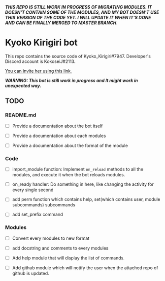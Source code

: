 ***THIS REPO IS STILL WORK IN PROGRESS OF MIGRATING MODULES. IT DOESN'T CONTAIN SOME OF THE MODULES, AND MY BOT DOESN'T USE THIS VERSION OF THE CODE YET. I WILL UPDATE IT WHEN IT'S DONE AND CAN BE FINALLY MERGED TO MASTER BRANCH.***

# Kyoko Kirigiri bot

This repo contains the source code of Kyoko_Kirigiri#7947. Developer's Discord account is KokoseiJ#2113.

[You can invite her using this link.](https://discordapp.com/api/oauth2/authorize?client_id=687805965042712587&scope=bot&permissions=104201280/)

***WARNING: This bot is still work in progress and It might work in unexpected way.***

## TODO


### README.md

 * [ ] Provide a documentation about the bot itself

 * [ ] Provide a documentation about each modules

 * [ ] Provide a documentation about the format of the module

### Code
 
 * [ ] import_module function: Implement `on_reload` methods to all the modules, and execute it when the bot reloads modules.

 * [ ] on_ready handler:  Do something in here, like changing the activity for every single second
 
 * [ ] add perm function which contains help, set(which contains user, module subcommands) subcommands
 
 * [ ] add set_prefix command
 
### Modules

 * [ ] Convert every modules to new format
 
 * [ ] add docstring and comments to every modules

 * [ ] Add help module that will display the list of commands.
 
 * [ ] Add github module which will notify the user when the attached repo of github is updated.
